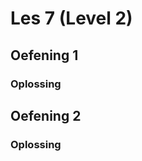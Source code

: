 # Les 7 (Level 2)
## Oefening 1
###
### Oplossing
## Oefening 2
### Oplossing

<!--stackedit_data:
eyJoaXN0b3J5IjpbMTMzMjI5MDldfQ==
-->